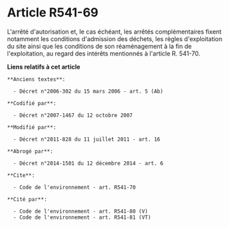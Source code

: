 # Article R541-69

L'arrêté d'autorisation et, le cas échéant, les arrêtés complémentaires fixent notamment les conditions d'admission des
déchets, les règles d'exploitation du site ainsi que les conditions de son réaménagement à la fin de l'exploitation, au
regard des intérêts mentionnés à l'article R. 541-70.

**Liens relatifs à cet article**

	**Anciens textes**:

	  - Décret n°2006-302 du 15 mars 2006 - art. 5 (Ab)

	**Codifié par**:

	  - Décret n°2007-1467 du 12 octobre 2007

	**Modifié par**:

	  - Décret n°2011-828 du 11 juillet 2011 - art. 16

	**Abrogé par**:

	  - Décret n°2014-1501 du 12 décembre 2014 - art. 6

	**Cite**:

	  - Code de l'environnement - art. R541-70

	**Cité par**:

	  - Code de l'environnement - art. R541-80 (V)
	  - Code de l'environnement - art. R541-81 (VT)
